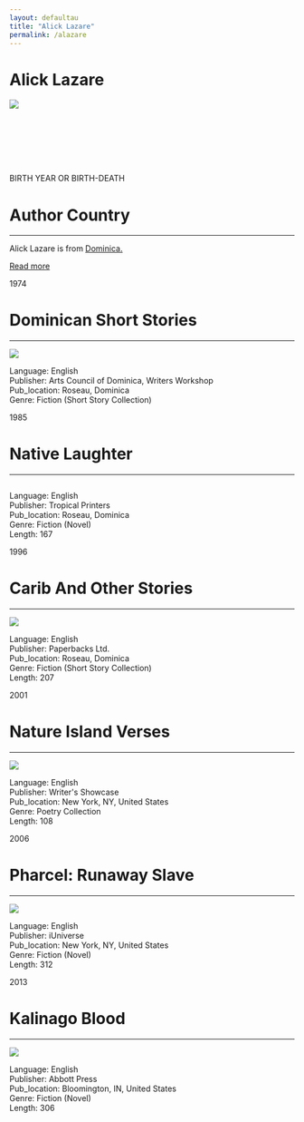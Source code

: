 ```yaml
---
layout: defaultau
title: "Alick Lazare"
permalink: /alazare
---
```

<!-- partial:index.partial.html -->
<div class="content">
    <h1>Alick Lazare</h1>
    <div class="quote">
        <div><img src="https://scontent-sju1-1.xx.fbcdn.net/v/t31.18172-8/1396945_1430587837156147_930008041_o.jpg?_nc_cat=106&ccb=1-7&_nc_sid=09cbfe&_nc_ohc=FU-G25S9LpAAX82IqoQ&_nc_oc=AQn2ADhnbVPTqjFwPBowgjLaKl7TUHdYHaKqyHAGMyV1sbIwj_eDfAqqAHVj5Hu2EFE&_nc_ht=scontent-sju1-1.xx&oh=00_AfDuejc2vRneKe6_FBJyhWUO77oaNLKgHZ25JLNjXzD9PQ&oe=63AF1977" class="logo"></div>
    </div>
    <div class="timeline">
        <div style="padding-bottom:100px;"></div>
        <div class="block">
            <div class="date right"><p class="right"> BIRTH YEAR OR BIRTH-DEATH </p></div>
            <div class="dot"></div>
            <div class="left first">
            <div class="author_country">
                <h1>Author Country</h1><hr>
          <div class="aclocation">  <p>Alick Lazare is from <a href="http://localhost:4000/10">Dominica.</a></p></div>
                <div class="acreadmore"><a href="#" target="_blank">Read more</a></div>
            </div>
            </div>
        </div>
        <div class="block">
            <div class="date left"><p class="left">1974</p></div>
            <div class="dot"></div>
            <div class="right">
                <h1>Dominican Short Stories</h1><hr>
                <p><img src="IMAGE LINK"></p>
                <p>
                Language: English<br/>
                Publisher: Arts Council of Dominica, Writers Workshop<br/>
                Pub_location: Roseau, Dominica<br/>
                Genre: Fiction (Short Story Collection)<br/>
                </p>
            </div>
        </div>
       <div class="block">
            <div class="date left"><p class="left">1985</p></div>
            <div class="dot"></div>
            <div class="right">
                <h1>Native Laughter</h1><hr>
                <p><img src=""></p>
                <p>
                Language: English<br/>
                Publisher: Tropical Printers<br/>
                Pub_location: Roseau, Dominica<br/>
                Genre: Fiction (Novel)<br/>
                Length: 167<br/>                   </p>
            </div>
        </div>
       <div class="block">
            <div class="date left"><p class="left">1996</p></div>
            <div class="dot"></div>
            <div class="right">
                <h1>Carib And Other Stories</h1><hr>
                <p><img src="https://m.media-amazon.com/images/I/51yUGdaacLL._SY291_BO1,204,203,200_QL40_FMwebp_.jpg"></p>
                <p>
                Language: English<br/>
                Publisher: Paperbacks Ltd.<br/>
                Pub_location: Roseau, Dominica<br/>
                Genre: Fiction (Short Story Collection)<br/>
                Length: 207<br/>                   </p>
            </div>
        </div>
       <div class="block">
            <div class="date left"><p class="left">2001</p></div>
            <div class="dot"></div>
            <div class="right">
                <h1>Nature Island Verses</h1><hr>
                <p><img src="https://scontent-sju1-1.xx.fbcdn.net/v/t1.18169-9/11781897_1647173385497590_5923832056623861579_n.png?_nc_cat=110&ccb=1-7&_nc_sid=730e14&_nc_ohc=Vrz2qWlptMYAX81MFvh&_nc_oc=AQnssTlzZGPiENl96TGjOdatE1eHSTFS_pvfhcOt4IC_Y_yFtoRRHy7DG_L5wySgIHk&_nc_ht=scontent-sju1-1.xx&oh=00_AfBNQgF_7oEryvcSXLYCtYm2-WppOc99-70qbvTADY2IiA&oe=63AF1252"></p>
                <p>
                Language: English<br/>
                Publisher: Writer's Showcase<br/>
                Pub_location: New York, NY, United States<br/>
                Genre: Poetry Collection<br/>
                Length: 108<br/>                   </p>
            </div>
        </div>
<div class="block">
            <div class="date left"><p class="left">2006</p></div>
            <div class="dot"></div>
            <div class="right">
                <h1>Pharcel: Runaway Slave</h1><hr>
                <p><img src="https://scontent-sju1-1.xx.fbcdn.net/v/t1.18169-9/11800144_1647173312164264_888016772055172571_n.png?_nc_cat=101&ccb=1-7&_nc_sid=730e14&_nc_ohc=BvKfxpAIk7EAX_lnu0A&_nc_ht=scontent-sju1-1.xx&oh=00_AfBTknYWjS-DSgqnbS2hYYGuwmRAC_UUvjLuhwSzS7PDNA&oe=63AF3518"></p>
                <p>
                Language: English<br/>
                Publisher: iUniverse<br/>
                Pub_location: New York, NY, United States<br/>
                Genre: Fiction (Novel)<br/>
                Length: 312<br/>                   </p>
            </div>
        </div>
       <div class="block">
            <div class="date left"><p class="left">2013</p></div>
            <div class="dot"></div>
            <div class="right">
                <h1>Kalinago Blood</h1><hr>
                <p><img src="https://scontent-sju1-1.xx.fbcdn.net/v/t1.18169-9/11081366_1602804419934487_420709274490424056_n.png?_nc_cat=108&ccb=1-7&_nc_sid=730e14&_nc_ohc=cuF6mZq-Hv0AX-_ITEI&_nc_ht=scontent-sju1-1.xx&oh=00_AfBpUoS4m60TR8Pia8irnrtQK9WbwNxLcsWEyEwPsudXXQ&oe=63AF28A1"></p>
                <p>
                Language: English<br/>
                Publisher: Abbott Press<br/>
                Pub_location: Bloomington, IN, United States<br/>
                Genre: Fiction (Novel)<br/>
                Length: 306<br/>                   </p>
            </div>
        </div>
